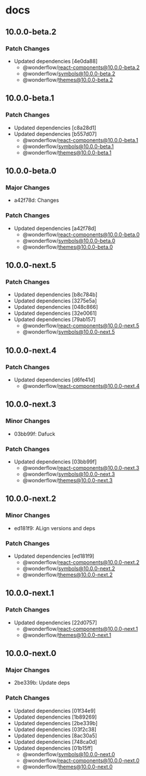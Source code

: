 # docs

## 10.0.0-beta.2

### Patch Changes

- Updated dependencies [4e0da88]
  - @wonderflow/react-components@10.0.0-beta.2
  - @wonderflow/symbols@10.0.0-beta.2
  - @wonderflow/themes@10.0.0-beta.2

## 10.0.0-beta.1

### Patch Changes

- Updated dependencies [c8a28d1]
- Updated dependencies [b557d07]
  - @wonderflow/react-components@10.0.0-beta.1
  - @wonderflow/symbols@10.0.0-beta.1
  - @wonderflow/themes@10.0.0-beta.1

## 10.0.0-beta.0

### Major Changes

- a42f78d: Changes

### Patch Changes

- Updated dependencies [a42f78d]
  - @wonderflow/react-components@10.0.0-beta.0
  - @wonderflow/symbols@10.0.0-beta.0
  - @wonderflow/themes@10.0.0-beta.0

## 10.0.0-next.5

### Patch Changes

- Updated dependencies [b8c784b]
- Updated dependencies [3275e5a]
- Updated dependencies [048c866]
- Updated dependencies [32e0061]
- Updated dependencies [79ab157]
  - @wonderflow/react-components@10.0.0-next.5
  - @wonderflow/symbols@10.0.0-next.5

## 10.0.0-next.4

### Patch Changes

- Updated dependencies [d6fe41d]
  - @wonderflow/react-components@10.0.0-next.4

## 10.0.0-next.3

### Minor Changes

- 03bb99f: Dafuck

### Patch Changes

- Updated dependencies [03bb99f]
  - @wonderflow/react-components@10.0.0-next.3
  - @wonderflow/symbols@10.0.0-next.3
  - @wonderflow/themes@10.0.0-next.3

## 10.0.0-next.2

### Minor Changes

- ed181f9: ALign versions and deps

### Patch Changes

- Updated dependencies [ed181f9]
  - @wonderflow/react-components@10.0.0-next.2
  - @wonderflow/symbols@10.0.0-next.2
  - @wonderflow/themes@10.0.0-next.2

## 10.0.0-next.1

### Patch Changes

- Updated dependencies [22d0757]
  - @wonderflow/react-components@10.0.0-next.1
  - @wonderflow/themes@10.0.0-next.1

## 10.0.0-next.0

### Major Changes

- 2be339b: Update deps

### Patch Changes

- Updated dependencies [01f34e9]
- Updated dependencies [1b89269]
- Updated dependencies [2be339b]
- Updated dependencies [03f2c38]
- Updated dependencies [8ac30a5]
- Updated dependencies [748ca0d]
- Updated dependencies [01b15ff]
  - @wonderflow/symbols@10.0.0-next.0
  - @wonderflow/react-components@10.0.0-next.0
  - @wonderflow/themes@10.0.0-next.0
